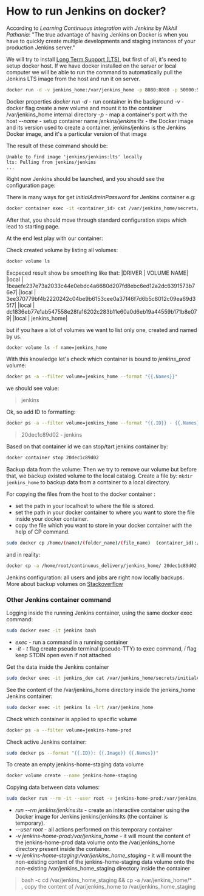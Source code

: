 # How to run Jenkins on docker?

According to *Learning Continuous Integration with Jenkins* by *Nikhil Pathania*: "The true advantage of having Jenkins on Docker is when you have to quickly create multiple developments and staging instances of your production Jenkins server."

We will try to install [Long Term Support (LTS)](https://www.jenkins.io/download/lts/), but first of all, it's need to setup docker host. If we have docker installed on the server or local computer we will be able to run the command to automatically pull the Jenkins LTS image from the host and run it on server. 

```bash
docker run -d -v jenkins_home:/var/jenkins_home -p 8080:8080 -p 50000:50000 --name jenkins jenkins/jenkins:lts
```
Docker properties
*docker run -d* - run container in the background
*-v* - docker flag create a new volume and mount it to the container /var/jenkins_home internal directory
*-p* - map a container's port with the host
*--name* - setup container name
*jenkins/jenkins:lts* - the Docker image and its version used to create a container. jenkins/jenkins is the Jenkins Docker image, and it's a particular version of that image

The result of these command should be:
```
Unable to find image 'jenkins/jenkins:lts' locally
lts: Pulling from jenkins/jenkins
...
```

Right now Jenkins should be launched, and you should see the configuration page:

There is many ways for get *initialAdminPassword* for Jenkins container e.g:
```bash
docker container exec -it <container_id> cat /var/jenkins_home/secrets/initialAdminPassword
``` 

After that, you should move through standard configuration steps which lead to starting page. 

At the end lest play with our container:

Check created volume by listing all volumes:
```bash
docker volume ls
```
Excpeced result show be smoething like that:
|DRIVER  |  VOLUME NAME|
|local   |  1beaefe237e73a2033c44e0ebdc4a6680d207fd8ebc6ed12a2dc6391573b76e7|
|local   |  3ee370779bf4b2220242c04be9b6153cee0a37f46f7d6b5c8012c09ea69d35f7|
|local   |  dc1836eb77e1ab547558e28fa16202c283b11e60a0d6eb19a44559b171b8e079|
|local   |  jenkins_home|

but if you have a lot of volumes we want to list only one, created and named by us.
```bash
docker volume ls -f name=jenkins_home

```
With this knowledge let's check which container is bound to *jenkins_prod* volume:
```bash
docker ps -a --filter volume=jenkins_home --format "{{.Names}}"

```
we should see value:
> jenkins

Ok, so add ID to formatting:
```bash
docker ps -a --filter volume=jenkins_home --format "{{.ID}} - {{.Names}}"
```
>20dec1c89d02 - jenkins

Based on that container id we can stop/tart jenkins container by:
```bash
docker container stop 20dec1c89d02
```

Backup data from the volume:
Then we try to remove our volume but before that, we backup existed volume to the local catalog. Create a file by: ```mkdir jenkins_home``` to backup data from a container to a local directory. 

For copying the files from the host to the docker container :
- set the path in your localhost to where the file is stored.
- set the path in your docker container to where you want to store the file inside your docker container.
- copy the file which you want to store in your docker container with the help of CP command. 
```bash
sudo docker cp /home/(name)/(folder_name)/(file_name)  (container_id):/(to_the_place_you_want_the_file_to_be)
```

and in reality:
```bash
docker cp -a /home/root/continuous_delivery/jenkins_home/ 20dec1c89d02:/var/jenkins_home
```

Jenkins configuration: all users and jobs are right now locally backups. More about backup volumes on [Stackoverflow](https://stackoverflow.com/questions/50580536/backup-docker-volumes-is-simple-tar-archiving-not-sufficient)

### Other  Jenkins container command

Logging inside the running Jenkins container, using the same docker exec
command:

```bash
sudo docker exec -it jenkins bash
```
- *exec*  -  run a command in a running container 
- *-it* - *t* flag create pseudo terminal (pseudo-TTY) to exec command, *i* flag keep STDIN open even if not attached 

Get the data inside the Jenkins container
```bash
sudo docker exec -it jenkins_dev cat /var/jenkins_home/secrets/initialAdminPassword
```
See the content of the /var/jenkins_home directory inside the jenkins_home Jenkins container:
```bash
sudo docker exec -it jenkins ls -lrt /var/jenkins_home
```

Check which container is applied to specific volume
```bash
docker ps -a --filter volume=jenkins-home-prod
```

Check active Jenkins container:
```bash
sudo docker ps --format "{{.ID}}: {{.Image}} {{.Names}}"
```

To create an empty jenkins-home-staging data volume
```bash
docker volume create --name jenkins-home-staging
```

Copying data between data volumes:
```bash
sudo docker run --rm -it --user root -v jenkins-home-prod:/var/jenkins_home -v jenkins-home-staging:/var/jenkins_home_staging jenkins/jenkins:lts bash -c "cd /var/jenkins_home_staging && cp -a /var/jenkins_home/* ."
```
- *run --rm jenkins/jenkins:lts* - create an interactive container using the Docker image for Jenkins jenkins/jenkins:lts (the container is temporary).
- *--user root* - all actions performed on this temporary container
- *-v jenkins-home-prod:/var/jenkins_home* -  it will mount the content of the jenkins-home-prod data volume onto the /var/jenkins_home directory present inside the container.
- *-v jenkins-home-staging:/var/jenkins_home_staging* - it will mount the non-existing content of the jenkins-home-staging data volume onto the non-existing /var/jenkins_home_staging directory inside the container
> bash -c cd /var/jenkins_home_staging && cp -a /var/jenkins_home/* . , copy the content of /var/jenkins_home to /var/jenkins_home_staging
